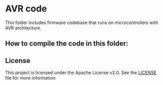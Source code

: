 
# AVR code
This folder includes firmware codebase that runs on microcontrollers with AVR architecture. 

## How to compile the code in this folder:

<Instructions>

## License

This project is licensed under the Apache License v2.0.  See the [LICENSE](LICENSE) file for more information.
